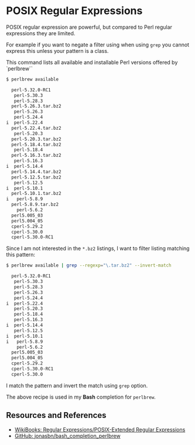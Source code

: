 # POSIX Regular Expressions

POSIX regular expression are powerful, but compared to Perl regular expressions they are limited.

For example if you want to negate a filter using when using `grep` you cannot express this unless your pattern is a class.

This command lists all available and installable Perl versions offered by `perlbrew``

```bash
$ perlbrew available

  perl-5.32.0-RC1
   perl-5.30.3
   perl-5.28.3
  perl-5.26.3.tar.bz2
   perl-5.26.3
   perl-5.24.4
i  perl-5.22.4
  perl-5.22.4.tar.bz2
   perl-5.20.3
  perl-5.20.3.tar.bz2
  perl-5.18.4.tar.bz2
   perl-5.18.4
  perl-5.16.3.tar.bz2
   perl-5.16.3
i  perl-5.14.4
  perl-5.14.4.tar.bz2
  perl-5.12.5.tar.bz2
   perl-5.12.5
i  perl-5.10.1
  perl-5.10.1.tar.bz2
i   perl-5.8.9
  perl-5.8.9.tar.bz2
    perl-5.6.2
  perl5.005_03
  perl5.004_05
  cperl-5.29.2
  cperl-5.30.0
  cperl-5.30.0-RC1
```

Since I am not interested in the `*.bz2` listings, I want to filter listing matching this pattern:

```bash
$ perlbrew available | grep --regexp="\.tar.bz2" --invert-match

  perl-5.32.0-RC1
   perl-5.30.3
   perl-5.28.3
   perl-5.26.3
   perl-5.24.4
i  perl-5.22.4
   perl-5.20.3
   perl-5.18.4
   perl-5.16.3
i  perl-5.14.4
   perl-5.12.5
i  perl-5.10.1
i   perl-5.8.9
    perl-5.6.2
  perl5.005_03
  perl5.004_05
  cperl-5.29.2
  cperl-5.30.0-RC1
  cperl-5.30.0
```

I match the pattern and invert the match using `grep` option.

The above recipe is used in my **Bash** completion for `perlbrew`.

## Resources and References

- [WikiBooks: Regular Expressions/POSIX-Extended Regular Expressions](https://en.wikibooks.org/wiki/Regular_Expressions/POSIX-Extended_Regular_Expressions)
- [GitHub: jonasbn/bash_completion_perlbrew](https://github.com/jonasbn/bash_completion_perlbrew)
